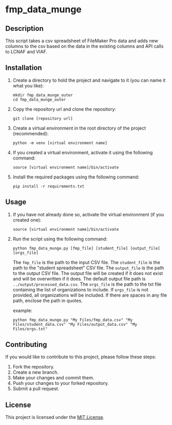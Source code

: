 # fmp_data_munge

## Description
This script takes a csv spreadsheet of FileMaker Pro data and adds new columns to the csv based on the data in the existing columns and API calls to LCNAF and VIAF.

## Installation
1. Create a directory to hold the project and navigate to it (you can name it what you like):
    ```shell
    mkdir fmp_data_munge_outer
    cd fmp_data_munge_outer
    ```
2. Copy the repository url and clone the repository:
    ```shell
    git clone [repository url]
    ```
3. Create a virtual environment in the root directory of the project (recommended):
    ```shell
    python -m venv [virtual environment name]
    ```
4. If you created a virtual environment, activate it using the following command:
    ```shell
    source [virtual environment name]/bin/activate
    ```
5. Install the required packages using the following command:
    ```shell
    pip install -r requirements.txt
    ```

## Usage
1. If you have not already done so, activate the virtual environment (if you created one):
    ```shell
    source [virtual environment name]/bin/activate
    ```
2. Run the script using the following command:
    ```shell
    python fmp_data_munge.py [fmp_file] [student_file] [output_file] [orgs_file]
    ```
    The `fmp_file` is the path to the input CSV file. The `student_file` is the path to the "student spreadsheet" CSV file. The `output_file` is the path to the output CSV file. The output file will be created if it does not exist and will be overwritten if it does. The default output file path is `../output/processed_data.csv`. The `orgs_file` is the path to the txt file containing the list of organizations to include. If `orgs_file` is not provided, all organizations will be included. If there are spaces in any file path, enclose the path in quotes.

    example:
    ```shell
    python fmp_data_munge.py "My Files/fmp_data.csv" "My Files/student_data.csv" "My Files/output_data.csv" "My Files/orgs.txt"
    ```

## Contributing
If you would like to contribute to this project, please follow these steps:
1. Fork the repository.
2. Create a new branch.
3. Make your changes and commit them.
4. Push your changes to your forked repository.
5. Submit a pull request.

## License
This project is licensed under the [MIT License](LICENSE).

